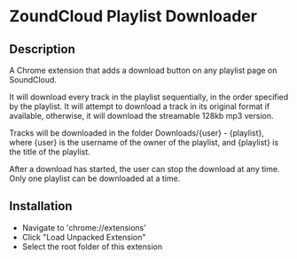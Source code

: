 # ZoundCloud Playlist Downloader

## Description

A Chrome extension that adds a download button on any playlist page on SoundCloud.

It will  download every track in the playlist sequentially, in the order specified by the playlist. It will attempt 
to download a track in its original format if available, otherwise, it will download the streamable 128kb mp3 version.

Tracks will be downloaded in the folder Downloads/{user} - {playlist}, where {user} is the username of the owner of 
the playlist, and {playlist} is the title of the playlist.

After a download has started, the user can stop the download at any time. Only one playlist can be downloaded at a time.

## Installation

- Navigate to 'chrome://extensions'
- Click "Load Unpacked Extension"
- Select the root folder of this extension